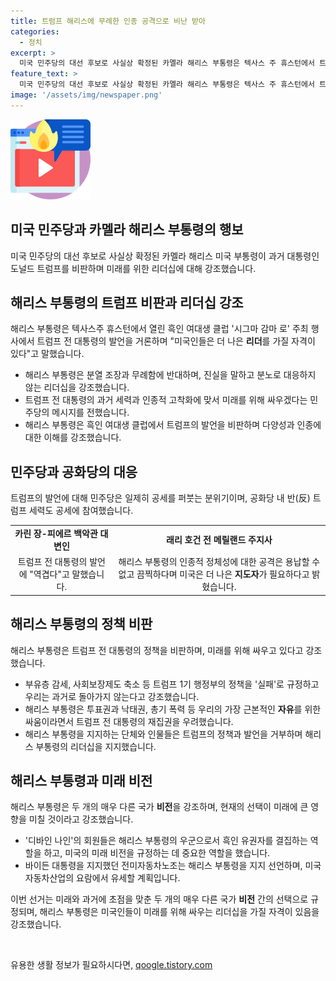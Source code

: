 ```yaml
---
title: 트럼프 해리스에 무례한 인종 공격으로 비난 받아
categories:
  - 정치
excerpt: >
  미국 민주당의 대선 후보로 사실상 확정된 카멜라 해리스 부통령은 텍사스 주 휴스턴에서 트럼프 전 대통령의 분열 조장과 무례한 행동을 비판하며, 미국인들이 진실을 말하는 리더와 분노 대신 싸움을 선택하는 리더를 원한다고 강조했습니다. 해리스 부통령은 또한 트럼프 전 대통령의 정책을 실패로 규정하고, 미래를 향한 싸움으로 시대적으로 중요한 선택을 강조했습니다. 함께, 해리스 부통령의 지지자인 디바인 나인 회원들과 자동차 노조(UAW)가 그녀를 지지하는 모습을 보였습니다.
feature_text: >
  미국 민주당의 대선 후보로 사실상 확정된 카멜라 해리스 부통령은 텍사스 주 휴스턴에서 트럼프 전 대통령의 분열 조장과 무례한 행동을 비판하며, 미국인들이 진실을 말하는 리더와 분노 대신 싸움을 선택하는 리더를 원한다고 강조했습니다. 해리스 부통령은 또한 트럼프 전 대통령의 정책을 실패로 규정하고, 미래를 향한 싸움으로 시대적으로 중요한 선택을 강조했습니다. 함께, 해리스 부통령의 지지자인 디바인 나인 회원들과 자동차 노조(UAW)가 그녀를 지지하는 모습을 보였습니다.
image: '/assets/img/newspaper.png'
---
```


<p><img src="/assets/img/news.png" alt="rentncar 속보" /></p>

<h2 data-ke-size="size26">미국 민주당과 카멜라 해리스 부통령의 행보</h2>

<p data-ke-size="size16">미국 민주당의 대선 후보로 사실상 확정된 카멜라 해리스 미국 부통령이 과거 대통령인 도널드 트럼프를 비판하며 미래를 위한 리더십에 대해 강조했습니다.</p>

<h2 data-ke-size="size26">해리스 부통령의 트럼프 비판과 리더십 강조</h2>

<p data-ke-size="size16">해리스 부통령은 텍사스주 휴스턴에서 열린 흑인 여대생 클럽 '시그마 감마 로' 주최 행사에서 트럼프 전 대통령의 발언을 거론하며 "미국인들은 더 나은 <b>리더</b>를 가질 자격이 있다"고 말했습니다.</p>

<ul data-ke-size="size16">
    <li>해리스 부통령은 분열 조장과 무례함에 반대하며, 진실을 말하고 분노로 대응하지 않는 리더십을 강조했습니다.</li>
    <li>트럼프 전 대통령의 과거 세력과 인종적 고착화에 맞서 미래를 위해 싸우겠다는 민주당의 메시지를 전했습니다.</li>
    <li>해리스 부통령은 흑인 여대생 클럽에서 트럼프의 발언을 비판하며 다양성과 인종에 대한 이해를 강조했습니다.</li>
</ul>

<h2 data-ke-size="size26">민주당과 공화당의 대응</h2>

<p data-ke-size="size16">트럼프의 발언에 대해 민주당은 일제히 공세를 퍼붓는 분위기이며, 공화당 내 반(反) 트럼프 세력도 공세에 참여했습니다.</p>

<table>
    <tr>
        <td style="text-align: center; height: 17px;"><b>카린 장-피에르 백악관 대변인</b></td>
        <td style="text-align: center; height: 17px;"><b>래리 호건 전 메릴랜드 주지사</b></td>
    </tr>
    <tr>
        <td style="text-align: center; height: 17px;">트럼프 전 대통령의 발언에 "역겹다"고 말했습니다.</td>
        <td style="text-align: center; height: 17px;">해리스 부통령의 인종적 정체성에 대한 공격은 용납할 수 없고 끔찍하다며 미국은 더 나은 <b>지도자</b>가 필요하다고 밝혔습니다.</td>
    </tr>
</table>

<h2 data-ke-size="size26">해리스 부통령의 정책 비판</h2>

<p data-ke-size="size16">해리스 부통령은 트럼프 전 대통령의 정책을 비판하며, 미래를 위해 싸우고 있다고 강조했습니다.</p>

<ul data-ke-size="size16">
    <li>부유층 감세, 사회보장제도 축소 등 트럼프 1기 행정부의 정책을 '실패'로 규정하고 우리는 과거로 돌아가지 않는다고 강조했습니다.</li>
    <li>해리스 부통령은 투표권과 낙태권, 총기 폭력 등 우리의 가장 근본적인 <b>자유</b>를 위한 싸움이라면서 트럼프 전 대통령의 재집권을 우려했습니다.</li>
    <li>해리스 부통령을 지지하는 단체와 인물들은 트럼프의 정책과 발언을 거부하며 해리스 부통령의 리더십을 지지했습니다.</li>
</ul>

<h2 data-ke-size="size26">해리스 부통령과 미래 비전</h2>

<p data-ke-size="size16">해리스 부통령은 두 개의 매우 다른 국가 <b>비전</b>을 강조하며, 현재의 선택이 미래에 큰 영향을 미칠 것이라고 강조했습니다.</p>

<ul data-ke-size="size16">
    <li>'디바인 나인'의 회원들은 해리스 부통령의 우군으로서 흑인 유권자를 결집하는 역할을 하고, 미국의 미래 비전을 규정하는 데 중요한 역할을 했습니다.</li>
    <li>바이든 대통령을 지지했던 전미자동차노조는 해리스 부통령을 지지 선언하며, 미국 자동차산업의 요람에서 유세할 계획입니다.</li>
</ul>

<p data-ke-size="size16">이번 선거는 미래와 과거에 초점을 맞춘 두 개의 매우 다른 국가 <b>비전</b> 간의 선택으로 규정되며, 해리스 부통령은 미국인들이 미래를 위해 싸우는 리더십을 가질 자격이 있음을 강조했습니다.</p>

<p data-ke-size="size16">&nbsp;</p>
유용한 생활 정보가 필요하시다면, <a href="https://qoogle.tistory.com" rel="dofollow">qoogle.tistory.com</a>


